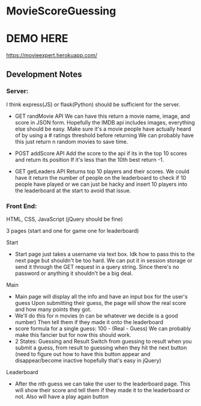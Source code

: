 # MovieScoreGuessing

# DEMO HERE

https://movieexpert.herokuapp.com/

## Development Notes

### Server:
I think express(JS) or flask(Python) should be sufficient for the server.

- GET randMovie API
We can have this return a movie name, image, and score
in JSON form. Hopefully the IMDB api includes images, everything else should be
easy.
Make sure it's a movie people have actually heard of by using a # ratings
threshold before returning
We can probably have this just return n random movies to save time.

- POST addScore API
Add the score to the api if its in the top 10 scores and return its position
If it's less than the 10th best return -1.

- GET getLeaders API
Returns top 10 players and their scores. We could have it return the number of
people on the leaderboard to check if 10 people have played or we can just
be hacky and insert 10 players into the leaderboard at the start to avoid
that issue.

### Front End:
HTML, CSS, JavaScript (jQuery should be fine)

3 pages (start and one for game one for leaderboard)


Start
- Start page just takes a username via text box. Idk how to pass this to
the next page but shouldn't be too hard. We can put it in session storage
or send it through the GET request in a query string. Since there's no password
or anything it shouldn't be a big deal.


Main
- Main page will display all the info and have an input box for the user's guess
Upon submitting their guess, the page will show the real score and how many
points they got.
- We'll do this for n movies (n can be whatever we decide is a good number)
Then tell them if they made it onto the leaderboard
- score formula for a single guess: 100 - (Real - Guess)
We can probably make this fancier but for now this should work.
- 2 States: Guessing and Result
Switch from guessing to result when you submit a guess, from result
to guessing when they hit the next button (need to figure out how to have
  this button appear and disappear/become inactive hopefully that's easy in
  jQuery)


Leaderboard
- After the nth guess we can take the user to the leaderboard page. This will
show their score and tell them if they made it to the leaderboard or not. Also
will have a play again button
